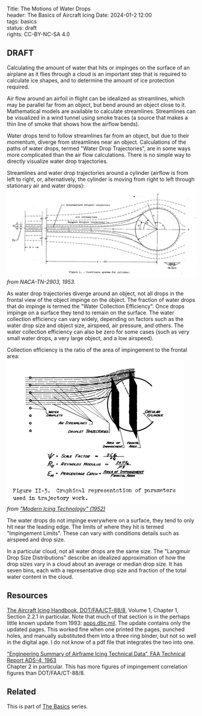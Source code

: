 Title: The Motions of Water Drops    
header: The Basics of Aircraft Icing
Date: 2024-01-2 12:00  
tags: basics  
status: draft  
rights: CC-BY-NC-SA 4.0

## DRAFT

Calculating the amount of water that hits or impinges on the surface 
of an airplane as it flies through a cloud 
is an important step that is required to calculate ice shapes, 
and to determine the amount of ice protection required.

Air flow around an airfoil in flight can be idealized as streamlines, 
which may be parallel far from an object, but bend around an object close to it. 
Mathematical models are available to calculate streamlines. 
Streamlines can be visualized in a wind tunnel using smoke traces 
(a source that makes a thin line of smoke that shows how the airflow bends). 

Water drops tend to follow streamlines far from an object, 
but due to their momentum, diverge from streamlines near an object. 
Calculations of the paths of water drops, termed "Water Drop Trajectories", 
are in some ways more complicated than the air flow calculations. 
There is no simple way to directly visualize water drop trajectories. 

Streamlines and water drop trajectories around a cylinder 
(airflow is from left to right, or, alternatively, the cylinder is moving from right to left through stationary air and water drops):  
![Figure 1 of NACA-TN-2903, a cylinder in cross flow with air flow lines and water drop trajectories impacting the cylinder](..%2Fimages%2Fcylinder%20with%20flow%20lines.png)  
_from NACA-TN-2903, 1953._  

As water drop trajectories diverge around an object, 
not all drops in the frontal view of the object impinge on the object. 
The fraction of water drops that do impinge is termed the "Water Collection Efficiency". 
Once drops impinge on a surface they tend to remain on the surface. 
The water collection efficiency can vary widely, 
depending on factors such as the water drop size and object size, airspeed, 
air pressure, and others. 
The water collection efficiency can also be zero for some cases 
(such as very small water drops, a very large object, and a low airspeed). 

Collection efficiency is the ratio of the area of impingement to the frontal area:  
![Figure II-3. Graphical representation of parameters used in trajectory work.](..%2Fimages%2FModern%20Icing%20Technology%2FFigure%20II-3.png)   
_from ["Modern Icing Technology" (1952)](https://deepblue.lib.umich.edu/bitstream/handle/2027.42/7990/bad2682.0001.001.pdf?sequence=5)_  

The water drops do not impinge everywhere on a surface, they tend to 
only hit near the leading edge. The limits of where they hit is termed 
"Impingement Limits". These can vary with conditions details such as airspeed and drop size.

In a particular cloud, not all water drops are the same size. 
The "Langmuir Drop Size Distributions" describe an idealized approximation of 
how the drop sizes vary in a cloud about an average or median drop size. 
It has seven bins, each with a representative drop size and fraction of the 
total water content in the cloud. 

## Resources  

[The Aircraft Icing Handbook, DOT/FAA/CT-88/8](https://apps.dtic.mil/sti/pdfs/ADA238039.pdf), 
Volume 1, Chapter 1, Section 2.2.1 in particular. Note that much of that section is in the 
perhaps little known update from 1993: [apps.dtic.mil](https://apps.dtic.mil/sti/pdfs/ADA276499.pdf). 
The update contains only the updated pages. 
This worked fine when one printed the pages, punched holes, and manually substituted them into a three ring binder, 
but not so well in the digital age. 
I do not know of a pdf file that integrates the two into one.  

[“Engineering Summary of Airframe Icing Technical Data”, FAA Technical Report ADS-4, 1963](https://apps.dtic.mil/sti/citations/AD0608865)  
Chapter 2 in particular. This has more figures of impingement correlation figures than DOT/FAA/CT-88/8.

## Related  

This is part of [The Basics]({filename}basics.md) series.  


